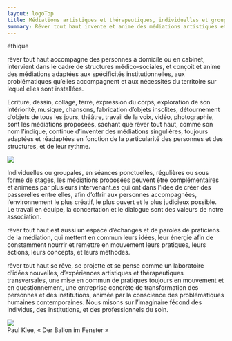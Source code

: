```yaml
---
layout: logoTop
title: Médiations artistiques et thérapeutiques, individuelles et groupales
summary: Rêver tout haut invente et anime des médiations artistiques et thérapeutiques, individuelles et groupales, croisées et autonomes les unes des autres,  qui utilise le collage, la peinture, l’écriture, le théâtre, la musique, la fabrication d’objets, et la sophrologie.
---
```


<div class="Motto">éthique</div>
<p class="intro-text"><span class="rever-typog">rêver tout haut</span> accompagne des personnes à domicile ou en cabinet, intervient dans le cadre de structures médico-sociales, et conçoit et anime des médiations adaptées aux spécificités institutionnelles, aux problématiques qu’elles accompagnent et aux nécessités du territoire sur lequel elles sont installées.
</p>

<p class="intro-text">Ecriture, dessin, collage, terre, expression du corps, exploration de son intériorité, musique, chansons, fabrication d’objets insolites, détournement d’objets de tous les jours, théâtre, travail de la voix, vidéo, photographie, sont les médiations proposées, sachant que <span class="rever-typog">rêver tout haut</span>, comme son nom l’indique, continue d’inventer des médiations singulières, toujours adaptées et réadaptées en fonction de la particularité des personnes et des structures, et de leur rythme.
</p>
<div class="center-block">
<img src="http://res.cloudinary.com/dnxcesebo/image/upload/f_auto,q_auto,w_400/boite_à_bonheur_fermée_zxr4uv.jpg">
</div>
<p class="intro-text">Individuelles ou groupales, en séances ponctuelles, régulières ou sous forme de stages, les médiations proposées peuvent être complémentaires et animées par plusieurs intervenant.es qui ont dans l’idée de créer des passerelles entre elles, afin d’offrir aux personnes accompagnées, l’environnement le plus créatif, le plus ouvert et le plus judicieux possible. Le travail en équipe, la concertation et le dialogue sont des valeurs de notre association.
</p>
<p class="intro-text"><span class="rever-typog">rêver tout haut</span> est aussi un espace d’échanges et de paroles de praticiens de la médiation, qui mettent en commun leurs idées, leur énergie afin de constamment nourrir et remettre en mouvement leurs pratiques, leurs actions, leurs concepts, et leurs méthodes.  
</p>
<p class="intro-text"><span class="rever-typog">rêver tout haut</span> se rêve, se projette et se pense comme un laboratoire d’idées nouvelles, d’expériences artistiques et thérapeutiques transversales, une mise en commun de pratiques toujours en mouvement et en questionnement, une entreprise concrète de transformation des personnes et des institutions, animée par la conscience des problématiques humaines contemporaines. Nous misons sur l’imaginaire fécond des individus, des institutions, et des professionnels du soin.
</p>

<div class="center-block">
<img src="http://res.cloudinary.com/dnxcesebo/image/upload/r_10,q_auto,f_auto,w_400/v1527699743/Klee_-_copie_hg2owd.jpg">
</div>
<div class="cite">Paul Klee, «&nbsp;Der Ballon im Fenster&nbsp;»
</div>
